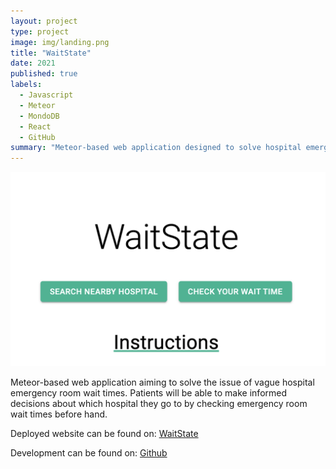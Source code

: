 ```yaml
---
layout: project
type: project
image: img/landing.png
title: "WaitState"
date: 2021
published: true
labels:
  - Javascript
  - Meteor
  - MondoDB
  - React
  - GitHub
summary: "Meteor-based web application designed to solve hospital emergency room wait times. App helps patients to see the approximate wait time online from a list of hospitals and updates their position in-line and wait time when they register to make the visit."
---
```


<img class="img-fluid" src="../img/landing.png">

Meteor-based web application aiming to solve the issue of vague hospital emergency room wait times. Patients will be able to make informed decisions about which hospital they go to by checking emergency room wait times before hand.

Deployed website can be found on: [WaitState](https://waitstate.meteorapp.com/)

Development can be found on: [Github](https://github.com/WaitState/WaitState)

